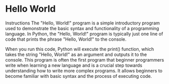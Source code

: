 # Hello World

Instructions
The "Hello, World!" program is a simple introductory program used to demonstrate the basic syntax and functionality of a programming language. In Python, the "Hello, World!" program is typically just one line of code that prints the phrase "Hello, World!" to the console. 



When you run this code, Python will execute the print() function, which takes the string "Hello, World!" as an argument and outputs it to the console. This program is often the first program that beginner programmers write when learning a new language and is a crucial step towards understanding how to write more complex programs. It allows beginners to become familiar with basic syntax and the process of executing code.

